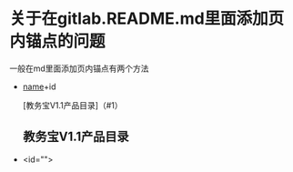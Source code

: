 # 关于在gitlab.README.md里面添加页内锚点的问题

一般在md里面添加页内锚点有两个方法

* [name](#keyword)+id

	[教务宝V1.1产品目录]（#1）
	<h2 id="1">教务宝V1.1产品目录</h2>
    
* <a href="_"></a>
  <id="">
